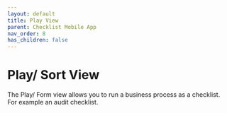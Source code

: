 ```yaml
---
layout: default
title: Play View
parent: Checklist Mobile App
nav_order: 8
has_children: false
---
```


# Play/ Sort View

The Play/ Form view allows you to run a business process as a checklist. For example an audit checklist.
